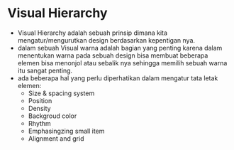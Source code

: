 # Visual Hierarchy

- Visual Hierarchy adalah sebuah prinsip dimana kita mengatur/mengurutkan design berdasarkan kepentigan nya.
- dalam sebuah Visual warna adalah bagian yang penting karena dalam menentukan warna pada sebuah design bisa membuat beberapa elemen bisa menonjol atau sebalik nya sehingga memilih sebuah warna itu sangat penting.
- ada beberapa hal yang perlu diperhatikan dalam mengatur tata letak elemen:
  - Size & spacing system
  - Position
  - Density
  - Backgroud color
  - Rhythm
  - Emphasingzing small item
  - Alignment and grid
